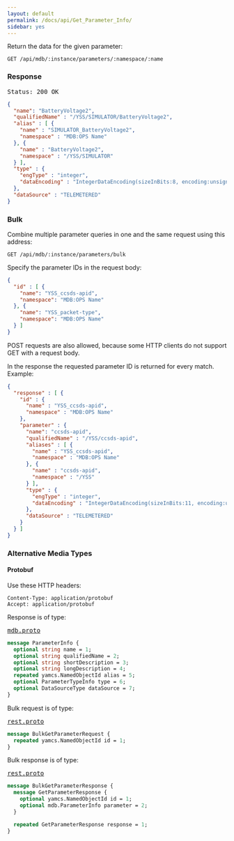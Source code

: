 ```yaml
---
layout: default
permalink: /docs/api/Get_Parameter_Info/
sidebar: yes
---
```


Return the data for the given parameter:

    GET /api/mdb/:instance/parameters/:namespace/:name


### Response

<pre class="header">Status: 200 OK</pre>
```json
{
  "name": "BatteryVoltage2",
  "qualifiedName" : "/YSS/SIMULATOR/BatteryVoltage2",
  "alias" : [ {
    "name" : "SIMULATOR_BatteryVoltage2",
    "namespace" : "MDB:OPS Name"
  }, {
    "name" : "BatteryVoltage2",
    "namespace" : "/YSS/SIMULATOR"
  } ],
  "type" : {
    "engType" : "integer",
    "dataEncoding" : "IntegerDataEncoding(sizeInBits:8, encoding:unsigned, defaultCalibrator:null byteOrder:BIG_ENDIAN)"
  },
  "dataSource" : "TELEMETERED"
}
```


### Bulk

Combine multiple parameter queries in one and the same request using this address:

    GET /api/mdb/:instance/parameters/bulk
    
Specify the parameter IDs in the request body:

```json
{
  "id" : [ {
    "name": "YSS_ccsds-apid",
    "namespace": "MDB:OPS Name"
  }, {
    "name": "YSS_packet-type",
    "namespace": "MDB:OPS Name"
  } ]
}
```

POST requests are also allowed, because some HTTP clients do not support GET with a request body.

In the response the requested parameter ID is returned for every match. Example:

```json
{
  "response" : [ {
    "id" : {
      "name" : "YSS_ccsds-apid",
      "namespace" : "MDB:OPS Name"
    },
    "parameter" : {
      "name": "ccsds-apid",
      "qualifiedName" : "/YSS/ccsds-apid",
      "aliases" : [ {
        "name" : "YSS_ccsds-apid",
        "namespace" : "MDB:OPS Name"
      }, {
        "name" : "ccsds-apid",
        "namespace" : "/YSS"
      } ],
      "type" : {
        "engType" : "integer",
        "dataEncoding" : "IntegerDataEncoding(sizeInBits:11, encoding:unsigned, defaultCalibrator:null byteOrder:BIG_ENDIAN)"
      },
      "dataSource" : "TELEMETERED"
    }
  } ]
}
``` 


### Alternative Media Types

#### Protobuf

Use these HTTP headers:

    Content-Type: application/protobuf
    Accept: application/protobuf
    
Response is of type:

<pre class="r header"><a href="/docs/api/mdb.proto/">mdb.proto</a></pre>
```proto
message ParameterInfo {
  optional string name = 1;
  optional string qualifiedName = 2;
  optional string shortDescription = 3;
  optional string longDescription = 4;
  repeated yamcs.NamedObjectId alias = 5;
  optional ParameterTypeInfo type = 6;
  optional DataSourceType dataSource = 7;
}
```

Bulk request is of type:

<pre class="r header"><a href="/docs/api/rest.proto/">rest.proto</a></pre>
```proto
message BulkGetParameterRequest {
  repeated yamcs.NamedObjectId id = 1;
}
```

Bulk response is of type:

<pre class="r header"><a href="/docs/api/rest.proto/">rest.proto</a></pre>
```proto
message BulkGetParameterResponse {
  message GetParameterResponse {
    optional yamcs.NamedObjectId id = 1;
    optional mdb.ParameterInfo parameter = 2;
  }

  repeated GetParameterResponse response = 1;
}
```
